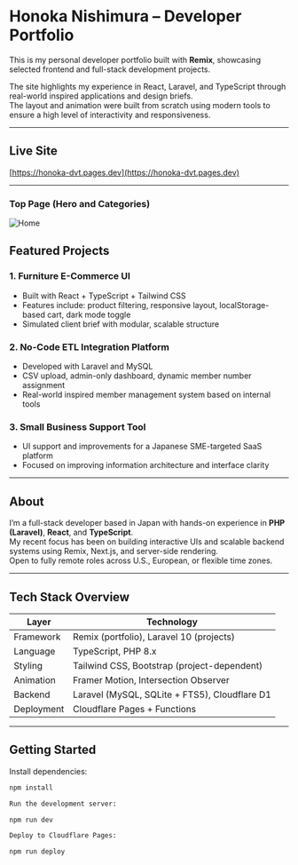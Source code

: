 # Honoka Nishimura – Developer Portfolio

This is my personal developer portfolio built with **Remix**, showcasing selected frontend and full-stack development projects.

The site highlights my experience in React, Laravel, and TypeScript through real-world inspired applications and design briefs.  
The layout and animation were built from scratch using modern tools to ensure a high level of interactivity and responsiveness.

---

## Live Site

[https://honoka-dvt.pages.dev](https://honoka-dvt.pages.dev)

---

### Top Page (Hero and Categories)
![Home]()

## Featured Projects

### 1. Furniture E-Commerce UI
- Built with React + TypeScript + Tailwind CSS
- Features include: product filtering, responsive layout, localStorage-based cart, dark mode toggle
- Simulated client brief with modular, scalable structure

### 2. No-Code ETL Integration Platform
- Developed with Laravel and MySQL
- CSV upload, admin-only dashboard, dynamic member number assignment
- Real-world inspired member management system based on internal tools

### 3. Small Business Support Tool
- UI support and improvements for a Japanese SME-targeted SaaS platform
- Focused on improving information architecture and interface clarity

---

## About

I’m a full-stack developer based in Japan with hands-on experience in **PHP (Laravel)**, **React**, and **TypeScript**.  
My recent focus has been on building interactive UIs and scalable backend systems using Remix, Next.js, and server-side rendering.  
Open to fully remote roles across U.S., European, or flexible time zones.

---

## Tech Stack Overview

| Layer         | Technology                                                  |
|---------------|--------------------------------------------------------------|
| Framework     | Remix (portfolio), Laravel 10 (projects)                     |
| Language      | TypeScript, PHP 8.x                                          |
| Styling       | Tailwind CSS, Bootstrap (project-dependent)                 |
| Animation     | Framer Motion, Intersection Observer                         |
| Backend       | Laravel (MySQL, SQLite + FTS5), Cloudflare D1                |
| Deployment    | Cloudflare Pages + Functions                                 |

---

## Getting Started

Install dependencies:

```bash
npm install

Run the development server:

npm run dev

Deploy to Cloudflare Pages:

npm run deploy

